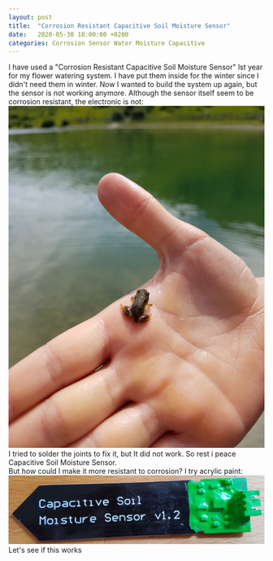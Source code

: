 ```yaml
---
layout: post
title:  "Corrosion Resistant Capacitive Soil Moisture Sensor"
date:   2020-05-30 18:00:00 +0200
categories: Corrosion Sensor Water Moisture Capacitive
---
```

I have used a "Corrosion Resistant Capacitive Soil Moisture Sensor" lst year for my flower watering system. I have put them inside for the winter since I didn't need them in winter. Now I wanted to build the system up again, but the sensor is not working anymore.<!--more-->
Although the sensor itself seem to be corrosion resistant, the electronic is not:
![Sensor Corroded](/assets/2020-05-30-sensor.jpg)
<br>
I tried to solder the joints to fix it, but It did not work. So rest i peace Capacitive Soil Moisture Sensor. 
<br>
But how could I make it more resistant to corrosion? I try acrylic paint:
![Sensor Protected](/assets/2020-05-30-sensor_green.jpg)
<br>
Let's see if this works
